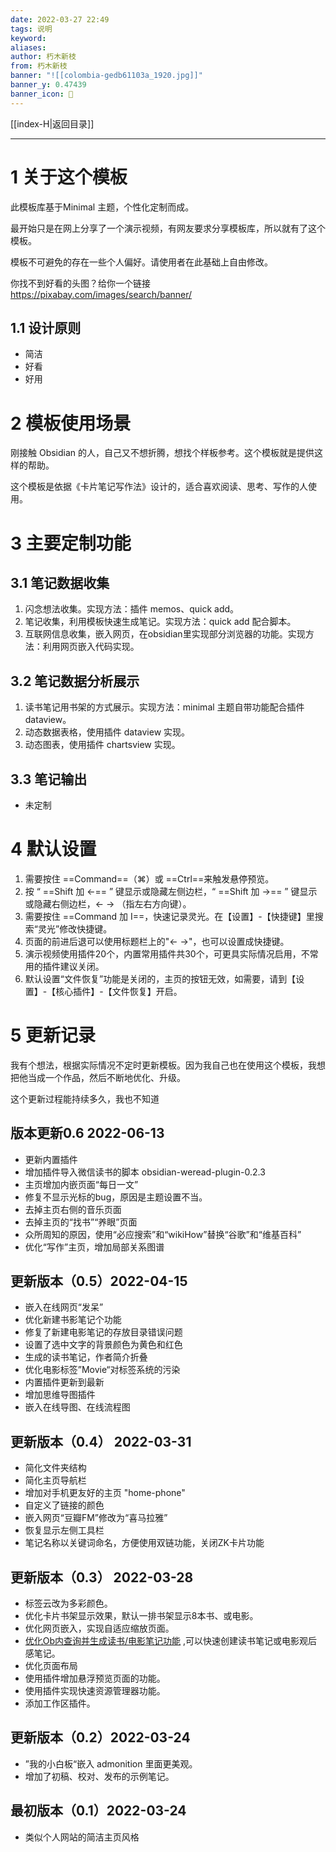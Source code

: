 ```yaml
---
date: 2022-03-27 22:49
tags: 说明
keyword: 
aliases: 
author: 朽木新枝
from: 朽木新枝
banner: "![[colombia-gedb61103a_1920.jpg]]"
banner_y: 0.47439
banner_icon: 🧕
---
```


[[index-H|返回目录]]

---


# 1 关于这个模板

此模板库基于Minimal 主题，个性化定制而成。

最开始只是在网上分享了一个演示视频，有网友要求分享模板库，所以就有了这个模板。

模板不可避免的存在一些个人偏好。请使用者在此基础上自由修改。

你找不到好看的头图？给你一个链接 https://pixabay.com/images/search/banner/

## 1.1 设计原则

- 简洁
- 好看
- 好用

# 2 模板使用场景

刚接触 Obsidian 的人，自己又不想折腾，想找个样板参考。这个模板就是提供这样的帮助。

这个模板是依据《卡片笔记写作法》设计的，适合喜欢阅读、思考、写作的人使用。

# 3 主要定制功能

## 3.1 笔记数据收集

1. 闪念想法收集。实现方法：插件 memos、quick add。
2. 笔记收集，利用模板快速生成笔记。实现方法：quick add 配合脚本。
3. 互联网信息收集，嵌入网页，在obsidian里实现部分浏览器的功能。实现方法：利用网页嵌入代码实现。

## 3.2 笔记数据分析展示

1. 读书笔记用书架的方式展示。实现方法：minimal 主题自带功能配合插件 dataview。
2. 动态数据表格，使用插件 dataview 实现。 
3. 动态图表，使用插件 chartsview 实现。

## 3.3 笔记输出

- 未定制

# 4 默认设置

1. 需要按住 ==Command==（⌘）或 ==Ctrl==来触发悬停预览。
2. 按 “ ==Shift 加 ←== ” 键显示或隐藏左侧边栏，“ ==Shift 加 →== ” 键显示或隐藏右侧边栏，← → （指左右方向键）。
3. 需要按住 ==Command 加 I==，快速记录灵光。在【设置】-【快捷键】里搜索“灵光”修改快捷键。
4. 页面的前进后退可以使用标题栏上的"← →"，也可以设置成快捷键。
5. 演示视频使用插件20个，内置常用插件共30个，可更具实际情况启用，不常用的插件建议关闭。
6. 默认设置“文件恢复”功能是关闭的，主页的按钮无效，如需要，请到【设置】-【核心插件】-【文件恢复】开启。

# 5 更新记录

我有个想法，根据实际情况不定时更新模板。因为我自己也在使用这个模板，我想把他当成一个作品，然后不断地优化、升级。

这个更新过程能持续多久，我也不知道

## 版本更新0.6  2022-06-13
- 更新内置插件
- 增加插件导入微信读书的脚本 obsidian-weread-plugin-0.2.3
- 主页增加内嵌页面“每日一文”
- 修复不显示光标的bug，原因是主题设置不当。
- 去掉主页右侧的音乐页面
- 去掉主页的“找书”“养眼”页面
- 众所周知的原因，使用“必应搜索”和“wikiHow”替换“谷歌”和“维基百科”
- 优化“写作”主页，增加局部关系图谱
## 更新版本（0.5）2022-04-15

- 嵌入在线网页“发呆”
- 优化新建书影笔记个功能
- 修复了新建电影笔记的存放目录错误问题
- 设置了选中文字的背景颜色为黄色和红色
- 生成的读书笔记，作者简介折叠
- 优化电影标签”Movie“对标签系统的污染
- 内置插件更新到最新
- 增加思维导图插件
- 嵌入在线导图、在线流程图

## 更新版本（0.4） 2022-03-31

- 简化文件夹结构
- 简化主页导航栏
- 增加对手机更友好的主页 "home-phone"
- 自定义了链接的颜色
- 嵌入网页“豆瓣FM”修改为“喜马拉雅”
- 恢复显示左侧工具栏
- 笔记名称以关键词命名，方便使用双链功能，关闭ZK卡片功能

## 更新版本（0.3） 2022-03-28

- 标签云改为多彩颜色。
- 优化卡片书架显示效果，默认一排书架显示8本书、或电影。
- 优化网页嵌入，实现自适应缩放页面。
- [优化Ob内查询并生成读书/电影笔记功能](https://github.com/LumosLovegood/myScripts/tree/main/DoubanAllInOne) ,可以快速创建读书笔记或电影观后感笔记。
- 优化页面布局
- 使用插件增加悬浮预览页面的功能。
- 使用插件实现快速资源管理器功能。
- 添加工作区插件。

## 更新版本（0.2）2022-03-24

- ”我的小白板“嵌入 admonition 里面更美观。
- 增加了初稿、校对、发布的示例笔记。

## 最初版本（0.1）2022-03-24

- 类似个人网站的简洁主页风格